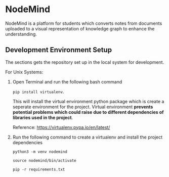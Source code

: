 # NodeMind

NodeMind is a platform for students which converts notes from documents uploaded to a visual representation of knowledge graph to enhance the understanding.

## Development Environment Setup

The sections gets the repository set up in the local system for development.

For Unix Systems:

1. Open Terminal and run the following bash command

   `pip install virtualenv`.

   This will install the virtual environment python package which is create a seperate environment for the project. Virtual environment **prevents potential problems which could raise due to different dependencies of libraries used in the project**.

   Reference: https://virtualenv.pypa.io/en/latest/

2. Run the following command to create a virtualenv and install the project dependencies

   `python3 -m venv nodemind`

   `source nodemind/bin/activate`

   `pip -r requirements.txt`
